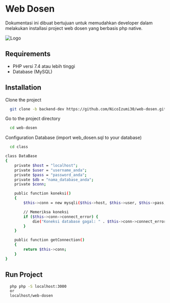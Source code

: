 
# Web Dosen

Dokumentasi ini dibuat bertujuan untuk memudahkan developer dalam melakukan installasi project web dosen yang berbasis php native.




![Logo](https://i.postimg.cc/FFqn6Bv0/wp11840910-frieren-wallpapers-1.jpg)


## Requirements

- PHP versi 7.4 atau lebih tinggi
- Database (MySQL)




## Installation

Clone the project

```bash
  git clone -b backend-dev https://github.com/NicoIzumi30/web-dosen.git
```
Go to the project directory
```bash
  cd web-dosen
```
Configuration Database (import web_dosen.sql to your database)
```bash
  cd class
```
```bash
class DataBase
{
    private $host = "localhost";
    private $user = "username_anda";
    private $pass = "password_anda";
    private $db = "nama_database_anda";
    private $conn;

    public function koneksi()
    {
        $this->conn = new mysqli($this->host, $this->user, $this->pass, $this->db);

        // Memeriksa koneksi
        if ($this->conn->connect_error) {
            die("Koneksi database gagal: " . $this->conn->connect_error);
        }
    }

    public function getConnection()
    {
        return $this->conn;
    }
}
```
## Run Project
```bash
  php php -S localhost:3000
  or
  localhost/web-dosen
```